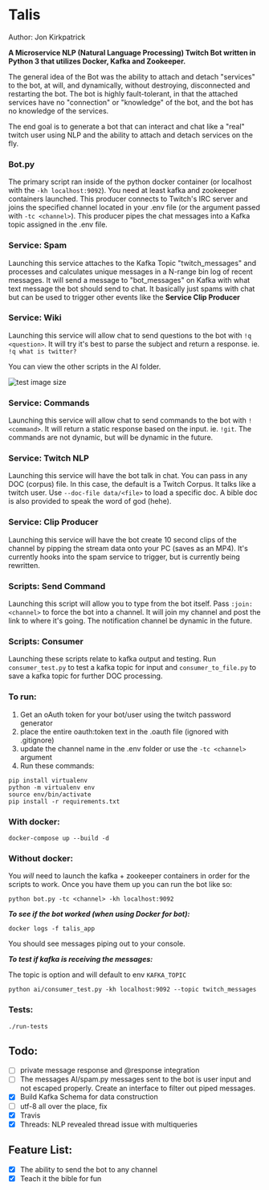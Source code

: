 # Talis

Author: Jon Kirkpatrick

**A Microservice NLP (Natural Language Processing) Twitch Bot written in Python 3 that utilizes Docker, Kafka and Zookeeper.**

The general idea of the Bot was the ability to attach and detach "services" to the bot, at will, and dynamically, without destroying, disconnected and restarting the bot. The bot is highly fault-tolerant, in that the attached services have no "connection" or "knowledge" of the bot, and the bot has no knowledge of the services.

The end goal is to generate a bot that can interact and chat like a "real" twitch user using NLP and the ability to attach and detach services on the fly.

### Bot.py

The primary script ran inside of the python docker container (or localhost with the ```-kh localhost:9092```). You need at least kafka and zookeeper containers launched. This producer connects to Twitch's IRC server and joins the specified channel located in your .env file (or the argument passed with ```-tc <channel>```). This producer pipes the chat messages into a Kafka topic assigned in the .env file.

### Service: Spam 

Launching this service attaches to the Kafka Topic "twitch_messages" and processes and calculates unique messages in a N-range bin log of recent messages. It will send a message to "bot_messages" on Kafka with what text message the bot should send to chat. It basically just spams with chat but can be used to trigger other events like the **Service Clip Producer**

### Service: Wiki 

Launching this service will allow chat to send questions to the bot with ```!q <question>```. It will try it's best to parse the subject and return a response. ie. ```!q what is twitter?```

You can view the other scripts in the AI folder.

![test image size](https://i.imgur.com/6jeuloa.png)

### Service: Commands

Launching this service will allow chat to send commands to the bot with ```!<command>```. It will return a static response based on the input. ie. ```!git```. The commands are not dynamic, but will be dynamic in the future.

### Service: Twitch NLP 

Launching this service will have the bot talk in chat. You can pass in any DOC (corpus) file. In this case, the default is a Twitch Corpus. It talks like a twitch user. Use ```--doc-file data/<file>``` to load a specific doc. A bible doc is also provided to speak the word of god (hehe).

### Service: Clip Producer

Launching this service will have the bot create 10 second clips of the channel by pipping the stream data onto your PC (saves as an MP4). It's currently hooks into the spam service to trigger, but is currently being rewritten.

### Scripts: Send Command

Launching this script will allow you to type from the bot itself. Pass ```:join: <channel>``` to force the bot into a channel. It will join my channel and post the link to where it's going. The notification channel be dynamic in the future.

### Scripts: Consumer

Launching these scripts relate to kafka output and testing. Run ```consumer_test.py``` to test a kafka topic for input and ```consumer_to_file.py``` to save a kafka topic for further DOC processing.

### To run:

1. Get an oAuth token for your bot/user using the twitch password generator
2. place the entire oauth:token text in the .oauth file (ignored with .gitignore)
3. update the channel name in the .env folder or use the ```-tc <channel>``` argument
4. Run these commands:

```
pip install virtualenv
python -m virtualenv env
source env/bin/activate
pip install -r requirements.txt
```

### With docker:

```docker-compose up --build -d```

### Without docker:

You *will* need to launch the kafka + zookeeper containers in order for the scripts to work. Once you have them up you can run the bot like so:

```python bot.py -tc <channel> -kh localhost:9092```


***To see if the bot worked (when using Docker for bot):***

```
docker logs -f talis_app
```

You should see messages piping out to your console.

***To test if kafka is receiving the messages:***

The topic is option and will default to env ```KAFKA_TOPIC```

```
python ai/consumer_test.py -kh localhost:9092 --topic twitch_messages
```

### Tests:

```
./run-tests
```

## Todo:
- [ ] private message response and @response integration
- [ ] The messages AI/spam.py messages sent to the bot is user input and not escaped properly. Create an interface to filter out piped messages.
- [x] Build Kafka Schema for data construction
- [ ] utf-8 all over the place, fix
- [x] Travis
- [x] Threads: NLP revealed thread issue with multiqueries

## Feature List:
- [x] The ability to send the bot to any channel
- [x] Teach it the bible for fun
